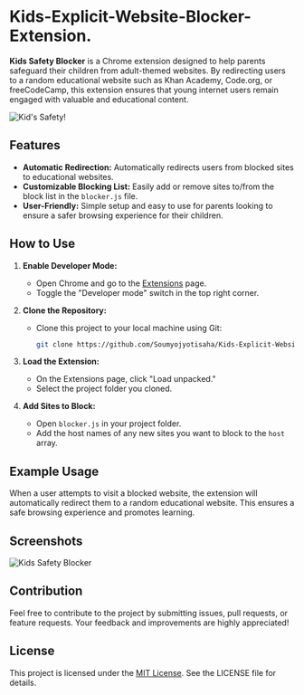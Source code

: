 ﻿# Kids-Explicit-Website-Blocker-Extension.

**Kids Safety Blocker** is a Chrome extension designed to help parents safeguard their children from adult-themed websites. By redirecting users to a random educational website such as Khan Academy, Code.org, or freeCodeCamp, this extension ensures that young internet users remain engaged with valuable and educational content.

![Kid's Safety!](https://github.com/Soumyojyotisaha/Kids-Explicit-Website-Blocker-Extension./blob/main/kidicon.png)

## Features

- **Automatic Redirection:** Automatically redirects users from blocked sites to educational websites.
- **Customizable Blocking List:** Easily add or remove sites to/from the block list in the `blocker.js` file.
- **User-Friendly:** Simple setup and easy to use for parents looking to ensure a safer browsing experience for their children.

## How to Use

1. **Enable Developer Mode:**
   - Open Chrome and go to the [Extensions](chrome://extensions/) page.
   - Toggle the "Developer mode" switch in the top right corner.

2. **Clone the Repository:**
   - Clone this project to your local machine using Git:
     ```bash
     git clone https://github.com/Soumyojyotisaha/Kids-Explicit-Website-Blocker-Extension..git
     ```

3. **Load the Extension:**
   - On the Extensions page, click "Load unpacked."
   - Select the project folder you cloned.

4. **Add Sites to Block:**
   - Open `blocker.js` in your project folder.
   - Add the host names of any new sites you want to block to the `host` array.

## Example Usage

When a user attempts to visit a blocked website, the extension will automatically redirect them to a random educational website. This ensures a safe browsing experience and promotes learning.

## Screenshots

![Kids Safety Blocker](https://github.com/Soumyojyotisaha/Kids-Explicit-Website-Blocker-Extension./blob/main/snapshot.jpg)

## Contribution

Feel free to contribute to the project by submitting issues, pull requests, or feature requests. Your feedback and improvements are highly appreciated!

## License

This project is licensed under the [MIT License](LICENSE). See the LICENSE file for details.

